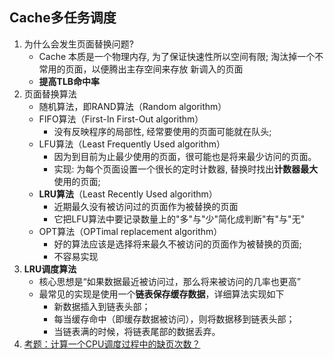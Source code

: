 ## Cache多任务调度

1. 为什么会发生页面替换问题?
   + Cache 本质是一个物理内存, 为了保证快速性所以空间有限; 淘汰掉一个不常用的页面，以便腾出主存空间来存放 新调入的页面
   + **提高TLB命中率**
2. 页面替换算法
   + 随机算法，即RAND算法（Random algorithm）
   + FIFO算法（First-In First-Out algorithm）
     + 没有反映程序的局部性, 经常要使用的页面可能就在队头;
   + LFU算法（Least Frequently Used algorithm）
     + 因为到目前为止最少使用的页面，很可能也是将来最少访问的页面。
     + 实现: 为每个页面设置一个很长的定时计数器, 替换时找出**计数器最大**使用的页面;
   + **LRU算法**（Least Recently Used algorithm）
     + 近期最久没有被访问过的页面作为被替换的页面
     + 它把LFU算法中要记录数量上的"多"与"少"简化成判断"有"与"无"
   + OPT算法（OPTimal replacement algorithm）
     + 好的算法应该是选择将来最久不被访问的页面作为被替换的页面;
     + 不容易实现
3. **LRU调度算法**
   + 核心思想是“如果数据最近被访问过，那么将来被访问的几率也更高”
   + 最常见的实现是使用一个**链表保存缓存数据**，详细算法实现如下
     +  新数据插入到链表头部；
     +  每当缓存命中（即缓存数据被访问），则将数据移到链表头部；
     + 当链表满的时候，将链表尾部的数据丢弃。
4. [考题：计算一个CPU调度过程中的缺页次数？](https://blog.csdn.net/ENSHADOWER/article/details/89057007)

